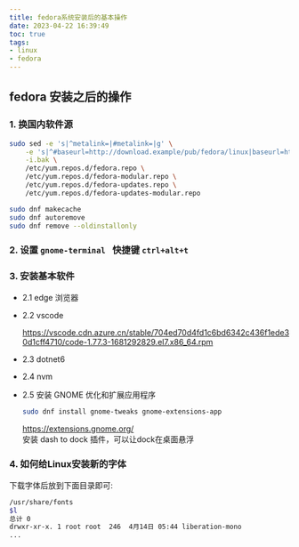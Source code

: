 ```yaml
---
title: fedora系统安装后的基本操作
date: 2023-04-22 16:39:49
toc: true
tags:
- linux
- fedora
---
```

## fedora 安装之后的操作

### 1. 换国内软件源
```bash
sudo sed -e 's|^metalink=|#metalink=|g' \
    -e 's|^#baseurl=http://download.example/pub/fedora/linux|baseurl=https://mirrors.tuna.tsinghua.edu.cn/fedora|g' \
    -i.bak \
    /etc/yum.repos.d/fedora.repo \
    /etc/yum.repos.d/fedora-modular.repo \
    /etc/yum.repos.d/fedora-updates.repo \
    /etc/yum.repos.d/fedora-updates-modular.repo

sudo dnf makecache
sudo dnf autoremove
sudo dnf remove --oldinstallonly
```
### 2. 设置 `gnome-terminal ` 快捷键 `ctrl+alt+t`
### 3. 安装基本软件
+ 2.1 edge 浏览器
+ 2.2 vscode   

    https://vscode.cdn.azure.cn/stable/704ed70d4fd1c6bd6342c436f1ede30d1cff4710/code-1.77.3-1681292829.el7.x86_64.rpm

+ 2.3 dotnet6
+ 2.4 nvm  
+ 2.5 安装 GNOME 优化和扩展应用程序  
    ```bash
    sudo dnf install gnome-tweaks gnome-extensions-app
    ```
    https://extensions.gnome.org/  
    安装 dash to dock 插件，可以让dock在桌面悬浮
### 4. 如何给Linux安装新的字体  
下载字体后放到下面目录即可:
```bash
/usr/share/fonts
$l
总计 0
drwxr-xr-x. 1 root root  246  4月14日 05:44 liberation-mono
...
```